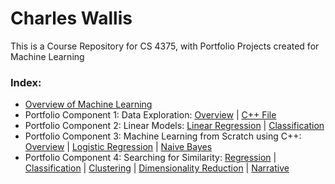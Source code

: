 # Charles Wallis
This is a Course Repository for CS 4375, with Portfolio Projects created for Machine Learning

### Index:

* [Overview of Machine Learning](https://github.com/charlestw127/CS-4375-Machine-Learning/blob/main/Overview%20of%20ML.pdf)
* Portfolio Component 1: Data Exploration: [Overview](https://github.com/charlestw127/Machine-Learning-Portfolio/blob/main/1.%20Data%20Exploration.pdf)  | [C++ File](https://github.com/charlestw127/Machine-Learning-Portfolio/blob/main/data_exploration.cpp)
* Portfolio Component 2: Linear Models: [Linear Regression](https://github.com/charlestw127/Machine-Learning-Portfolio/blob/main/Regression.pdf) | [Classification](https://github.com/charlestw127/Machine-Learning-Portfolio/blob/main/Classification.pdf)
* Portfolio Component 3: Machine Learning from Scratch using C++: [Overview](https://github.com/charlestw127/Machine-Learning-Portfolio/blob/main/3.%20ML%20from%20Scratch.pdf) | [Logistic Regression](https://github.com/charlestw127/Machine-Learning-Portfolio/blob/main/LogisticRegression.cpp) | [Naive Bayes](https://github.com/charlestw127/Machine-Learning-Portfolio/blob/main/NaiveBayes.cpp)
* Portfolio Component 4: Searching for Similarity: [Regression](https://github.com/SerratedGraph77/CS-4374-Intro-to-Machine-Learning/blob/main/Regression2%201.pdf) | [Classification](https://github.com/charlestw127/Machine-Learning-Portfolio/blob/main/Classfication.pdf) | [Clustering](https://github.com/charlestw127/Machine-Learning-Portfolio/blob/main/Clustering.pdf) | [Dimensionality Reduction](https://github.com/charlestw127/Machine-Learning-Portfolio/blob/main/dimensionality-reduction.pdf) | [Narrative](https://github.com/charlestw127/Machine-Learning-Portfolio/blob/main/Narrative.pdf)
